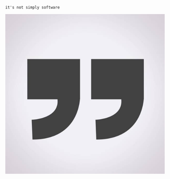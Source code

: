 ```
it's not simply software
```


[![What is it?](https://github.com/anthemwingate/jiNx/blob/main/Supplemental%20Documents/quotation%20marks.png)](https://youtu.be/CT1crM1Vt2Y)

